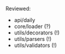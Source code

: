 Reviewed:

- api/daily
- core/loader (?)
- utils/decorators (!)
- utils/parsers (!)
- utils/validators (!)